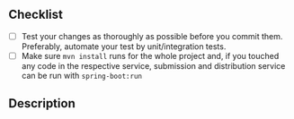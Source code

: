<!-- 
Thank you for supporting us with your Pull Request! 🙌 ❤️ 

Before submitting, please take the time to check the points below and provide some descriptive information.
* [ ] If this PR comes from a fork, please [Allow edits from maintainers](https://help.github.com/en/github/collaborating-with-issues-and-pull-requests/allowing-changes-to-a-pull-request-branch-created-from-a-fork)
* [ ] Set a meaningful title. Format: {task_name} (closes #{issue_number}). For example: Use logger (closes #41)
* [ ] [Link your Pull Request to an issue](https://help.github.com/en/github/managing-your-work-on-github/linking-a-pull-request-to-an-issue) (if applicable)
* [ ] Create Work In Progress [WIP] pull requests only if you need clarification or an explicit review before you can continue your work item.
* [ ] Make sure that your PR is not introducing _unncessary_ reformatting (e.g., introduced by on-save hooks in your IDE)
* [ ] Make sure each new `.java` source file you add has a correct license header.

-->

## Checklist

* [ ] Test your changes as thoroughly as possible before you commit them. Preferably, automate your test by unit/integration tests.
* [ ] Make sure `mvn install` runs for the whole project and, if you touched any code in the respective service, submission and distribution service can be run with `spring-boot:run`

## Description

<!-- Please be brief in describing which issue is solved by your PR or which enhancement it brings -->
